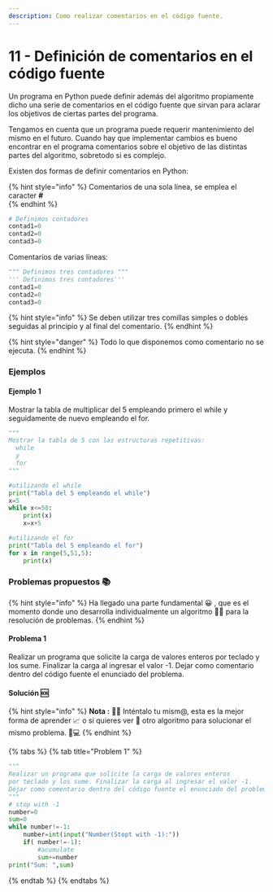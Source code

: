 ```yaml
---
description: Como realizar comentarios en el código fuente.
---
```


# 11 - Definición de comentarios en el código fuente

Un programa en Python puede definir además del algoritmo propiamente dicho una serie de comentarios en el código fuente que sirvan para aclarar los objetivos de ciertas partes del programa.

Tengamos en cuenta que un programa puede requerir mantenimiento del mismo en el futuro. Cuando hay que implementar cambios es bueno encontrar en el programa comentarios sobre el objetivo de las distintas partes del algoritmo, sobretodo si es complejo.

Existen dos formas de definir comentarios en Python:

{% hint style="info" %}
 Comentarios de una sola línea, se emplea el caracter **\#**     
{% endhint %}

```python
# Definimos contadores
contad1=0
contad2=0
contad3=0   
```

Comentarios de varias líneas:

```python
""" Definimos tres contadores """
''' Definimos tres contadores'''
contad1=0
contad2=0
contad3=0  
```

{% hint style="info" %}
Se deben utilizar tres comillas simples o dobles seguidas al principio y al final del comentario.
{% endhint %}

{% hint style="danger" %}
Todo lo que disponemos como comentario  no se ejecuta.
{% endhint %}

### Ejemplos 

#### Ejemplo 1

Mostrar la tabla de multiplicar del 5 empleando primero el while y seguidamente de nuevo empleando el for.

```python
"""
Mostrar la tabla de 5 con las estructuras repetitivas:
  while
  y
  for
"""

#utilizando el while
print("Tabla del 5 empleando el while")
x=5
while x<=50:
    print(x)
    x=x+5

#utilizando el for
print("Tabla del 5 empleando el for")
for x in range(5,51,5):
    print(x)    
```



### Problemas propuestos 📚 

{% hint style="info" %}
Ha llegado una parte fundamental 😀 , que es el momento donde uno desarrolla individualmente un algoritmo ✍🏾 para la resolución de problemas. 
{% endhint %}

#### Problema 1

Realizar un programa que solicite la carga de valores enteros por teclado y los sume. Finalizar la carga al ingresar el valor -1. Dejar como comentario dentro del código fuente el enunciado del problema.

#### Solución 🆘 

{% hint style="info" %}
**Nota :** 👩🏫 Inténtalo tu mism@, esta es la mejor forma de aprender 📈  o si quieres ver 👀 otro algoritmo para solucionar el mismo problema. 👨💻
{% endhint %}

{% tabs %}
{% tab title="Problem 1" %}
```python
"""
Realizar un programa que solicite la carga de valores enteros 
por teclado y los sume. Finalizar la carga al ingresar el valor -1. 
Dejar como comentario dentro del código fuente el enunciado del problema.
"""
# stop with -1
number=0
sum=0
while number!=-1:
    number=int(input("Number(Stopt with -1):"))
    if( number!=-1):
        #acumulate
        sum+=number
print("Sum: ",sum)
```
{% endtab %}
{% endtabs %}





